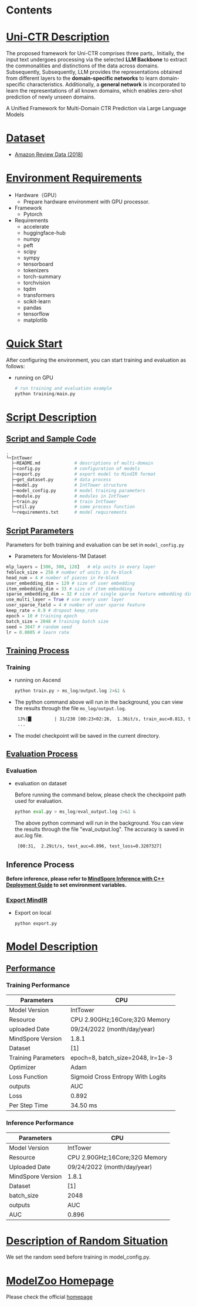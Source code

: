 
# Contents

# [Uni-CTR Description](#contents)

The proposed framework for Uni-CTR comprises three parts,. Initially, the input text undergoes processing via the selected **LLM Backbone** to extract the commonalities and distinctions of the data across domains. Subsequently, Subsequently, LLM provides the representations obtained from different layers to the **domain-specific networks** to learn domain-specific characteristics. Additionally, a **general network** is incorporated to learn the representations of all known domains, which enables zero-shot prediction of newly unseen domains.

A Unified Framework for Multi-Domain CTR Prediction via Large Language Models

# [Dataset](#contents)

- [Amazon Review Data (2018)](https://cseweb.ucsd.edu/~jmcauley/datasets/amazon_v2/)

# [Environment Requirements](#contents)

- Hardware（GPU）
	- Prepare hardware environment with GPU  processor.
- Framework
	- Pytorch
- Requirements
	- accelerate  
	- huggingface-hub  
	- numpy  
	- peft  
	- scipy  
	- sympy  
	- tensorboard  
	- tokenizers  
	- torch-summary  
	- torchvision  
	- tqdm  
	- transformers  
	- scikit-learn  
	- pandas  
	- tensorflow  
	- matplotlib

# [Quick Start](#contents)

After configuring the environment, you can start training and evaluation as follows:

- running on GPU

  ```python
  # run training and evaluation example
  python training/main.py
  ```

# [Script Description](#contents)

## [Script and Sample Code](#contents)

```bash
.
└─IntTower
  ├─README.md             # descriptions of multi-domain
  ├─config.py             # configuration of models
  ├─export.py             # export model to MindIR format
  ├─get_dataset.py        # data process  
  ├─model.py              # IntTower structure
  ├─model_config.py       # model training parameters
  ├─module.py             # modules in IntTower
  ├─train.py              # train IntTower
  ├─util.py               # some process function
  └─requirements.txt      # model requirements
```

## [Script Parameters](#contents)

Parameters for both training and evaluation can be set in `model_config.py`

- Parameters for Movielens-1M Dataset

```python
mlp_layers = [300, 300, 128]   # mlp units in every layer
feblock_size = 256 # number of units in Fe-block
head_num = 4 # number of pieces in Fe-block
user_embedding_dim = 129 # size of user embedding
item_embedding_dim = 33 # size of item embedding
sparse_embedding_dim = 32 # size of single sparse feature embedding dim
use_multi_layer = True # use every user layer
user_sparse_field = 4 # number of user sparse feature
keep_rate = 0.9 # dropout keep_rate
epoch = 10 # training epoch
batch_size = 2048 # training batch size
seed = 3047 # random seed
lr = 0.0005 # learn rate
 ```

## [Training Process](#contents)

### Training

- running on Ascend

  ```python
  python train.py > ms_log/output.log 2>&1 &
  ```

- The python command above will run in the background, you can view the results through the file `ms_log/output.log`.

  ```txt
   13%|█▎        | 31/230 [00:23<02:26,  1.36it/s, train_auc=0.813, train_loss=0.60894054]
   ...
  ```

- The model checkpoint will be saved in the current directory.

## [Evaluation Process](#contents)

### Evaluation

- evaluation on dataset

  Before running the command below, please check the checkpoint path used for evaluation.

  ```python
  python eval.py > ms_log/eval_output.log 2>&1 &
  ```

  The above python command will run in the background. You can view the results through the file "eval_output.log". The accuracy is saved in auc.log file.

  ```txt
   [00:31,  2.29it/s, test_auc=0.896, test_loss=0.3207327]
  ```

## Inference Process

**Before inference, please refer to [MindSpore Inference with C++ Deployment Guide](https://gitee.com/mindspore/models/blob/master/utils/cpp_infer/README.md) to set environment variables.**

### [Export MindIR](#contents)

- Export on local

  ```shell
  python export.py
  ```

# [Model Description](#contents)

## [Performance](#contents)

### Training Performance

| Parameters          | CPU                               |
|---------------------|-----------------------------------|
| Model Version       | IntTower                          |
| Resource            | CPU 2.90GHz;16Core;32G Memory     |
| uploaded Date       | 09/24/2022 (month/day/year)       |
| MindSpore Version   | 1.8.1                             |
| Dataset             | [1]                               |
| Training Parameters | epoch=8, batch_size=2048, lr=1e-3 |
| Optimizer           | Adam                              |
| Loss Function       | Sigmoid Cross Entropy With Logits |
| outputs             | AUC                               |
| Loss                | 0.892                             |
| Per Step Time       | 34.50 ms                          |

### Inference Performance

| Parameters        | CPU                           |
|-------------------|-------------------------------|
| Model Version     | IntTower                      |
| Resource          | CPU 2.90GHz;16Core;32G Memory |                        |
| Uploaded Date     | 09/24/2022 (month/day/year)   |
| MindSpore Version | 1.8.1                         |
| Dataset           | [1]                           |
| batch_size        | 2048                          |
| outputs           | AUC                           |
| AUC               | 0.896                         |

# [Description of Random Situation](#contents)

We set the random seed before training in model_config.py.

# [ModelZoo Homepage](#contents)

 Please check the official [homepage](https://gitee.com/mindspore/models)
